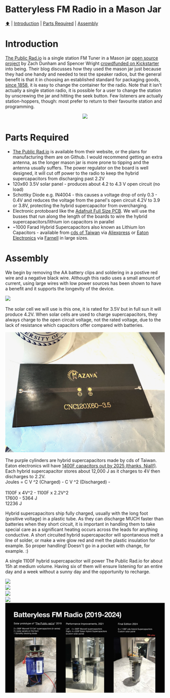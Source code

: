 <!DOCTYPE html>
<h1>Batteryless FM Radio in a Mason Jar</h1>
<p><a href="README.md"> ⬆️</a> | <a href="MasonJarRadio.md#Introduction">Introduction</a> | <a href="MasonJarRadio.md#partslist">Parts Required</a> | <a href="MasonJarRadio.md#assembly">Assembly</a></p>
<h1 id="introduction">Introduction</h1>                                                                         
<p><a href="https://thepublicrad.io">The Public Rad.io</a> is a single station FM Tuner in a Mason jar <a href="https://github.com/The-Public-Radio">open source project</a> by Zach Dunham and Spencer Wright <a href="https://www.kickstarter.com/projects/centerlinelabs/kickstarter-gold-the-public-radio-the-single-stati?ref=44759g">crowdfunded on Kickstarter</a> into being.
Their blog discusses how they used the mason jar just because they had one handy and needed to test the speaker radios, but the general benefit is that it in choosing an established standard for packaging goods, <a href="https://en.wikipedia.org/wiki/Mason_jar">since 1858</a>, it is easy to change the container for the radio.  Note that it isn't actually a single station radio, it is possible for a user to change the station by unscrewing the jar and hitting the seek button. Few listeners are actually station-hoppers, though: most prefer to return to their favourite station and programming.</p>
<center><img src="IMG_2457.png"></center>
<h1 id="partslist">Parts Required</h1> 
<ul>
  <li><a href="https://thepublicrad.io">The Public Rad.io</a> is available from their website, or the plans for manufacturing them are on Github.  I would recommend getting an extra antenna, as the longer mason jar is more prone to tipping and the antenna usually suffers.  The power regulator on the board is well designed, it will cut off power to the radio to keep the hybrid supercapacitors from discharging past 2.2V</li>
  <li>120x60 3.5V solar panel - produces about 4.2 to 4.3 V open circuit (no load)</li>
  <li>Schottky Diode e.g. IN4004 - this causes a voltage drop of only 0.3 - 0.4V and reduces the voltage from the panel's open circuit 4.2V to 3.9 or 3.8V, protecting the hybrid supercapacitor from overcharging.</li>
  <li>Electronic protoboard like the <a href="https://www.adafruit.com/product/590">Adafruit Full Size PCB</a>.  We will use the busses that run along the length of the boards to wire the hybrid supercapacitors/lithium ion capacitors in parallel
  <li>~1000 Farad Hybrid Supercapacitors also known as Lithium Ion Capacitors - available from <a href="https://en.cda-cap.com/">cds of Taiwan</a> via <a href="https://www.aliexpress.com/item/1005005413033296.html">Aliexpress</a> or <a href="https://www.farnell.com/datasheets/4422020.pdf">Eaton Electronics</a> via <a href="https://ie.farnell.com/eaton-electronics/hsh1850-3r8108-r/super-cap-hs-hybrid-1000f-3-8v/dp/4575000">Farnell</a> in large sizes.
</ul>
<h1 id="assembly">Assembly</h1> 
<p>We begin by removing the AA battery clips and soldering in a postive red wire and a negative black wire.   Although this radio uses a small amount of current, using large wires with low power sources has been shown to have a benefit and it supports the longevity of the device.</p>
<img src="IMG_2458.png"></center><br/>
<p>The solar cell we will use is this one, it is rated for 3.5V but in full sun it will produce 4.2V.  When solar cells are used to charge supercapacitors, they always charge to the open circuit voltage, not the rated voltage, due to the lack of resistance which capacitors offer compared with batteries.</p>
<img src="IMG_2463.png"></center><br/>
<p>The purple cylinders are hybrid supercapacitors made by cds of Taiwan.  Eaton electronics will have <a href="http://www.farnell.com/datasheets/4422020.pdf">1400F capacitors out by 2025 (thanks, Niall!)</a>.
Each hybrid supercapacitor stores about 12,000 J as it charges to 4V then discharges to 2.2V.<br/>
Joules = C V ^2 (Charged) - C V ^2 (Discharged) -<br/><br/>
1100F x 4V^2 - 1100F x 2.2V^2<br/>
17600 - 5364 J<br/>
12236 J<br/>
<p>Hybrid supercapacitors ship fully charged, usually with the long foot (positive voltage) in a plastic tube.  As they can discharge MUCH faster than batteries when they short circuit, it is important in handling them to take special care as a significant heating occurs across the leads for anything conductive.  A short circuited hybrid supercapacitor will spontaneous melt a line of solder, or make a wire glow red and melt the plastic insulation for example.  So proper handling!  Doesn't go in a pocket with change, for example. :)</p>
<p>A single 1100F hybrid supercapacitor will power The Public Rad.io for about 15h at medium volume.  Having six of them will ensure listening for an entire day and a week without a sunny day and the opportunity to recharge.</p>
</p>
<img src="IMG_2459.png"></center><br/>
<img src="IMG_2460.png"></center><br/>
<img src="IMG_2461.png"></center><br/>
<img src="IMG_2462.png"></center><br/>
<img src="Hardware_Hacks_for_Batteryless_Energy_Harvesting_Computing_Page_10.jpg" width="1024">
</html>
